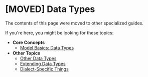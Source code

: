 # [MOVED] Data Types

The contents of this page were moved to other specialized guides.

If you're here, you might be looking for these topics:

* **Core Concepts**
  * [Model Basics: Data Types](model-basics.html#data-types)
* **Other Topics**
  * [Other Data Types](other-data-types.html)
  * [Extending Data Types](extending-data-types.html)
  * [Dialect-Specific Things](dialect-specific-things.html)
